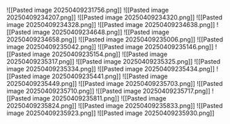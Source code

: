 ![[Pasted image 20250409231756.png]]
![[Pasted image 20250409234207.png]]
![[Pasted image 20250409234320.png]]
![[Pasted image 20250409234328.png]]
![[Pasted image 20250409234638.png]]
![[Pasted image 20250409234648.png]]
![[Pasted image 20250409234658.png]]
![[Pasted image 20250409235006.png]]
![[Pasted image 20250409235042.png]]
![[Pasted image 20250409235146.png]]
![[Pasted image 20250409235154.png]]
![[Pasted image 20250409235317.png]]
![[Pasted image 20250409235325.png]]
![[Pasted image 20250409235334.png]]
![[Pasted image 20250409235434.png]]
![[Pasted image 20250409235441.png]]
![[Pasted image 20250409235449.png]]
![[Pasted image 20250409235703.png]]
![[Pasted image 20250409235710.png]]
![[Pasted image 20250409235717.png]]
![[Pasted image 20250409235811.png]]
![[Pasted image 20250409235824.png]]
![[Pasted image 20250409235833.png]]
![[Pasted image 20250409235923.png]]
![[Pasted image 20250409235930.png]]

